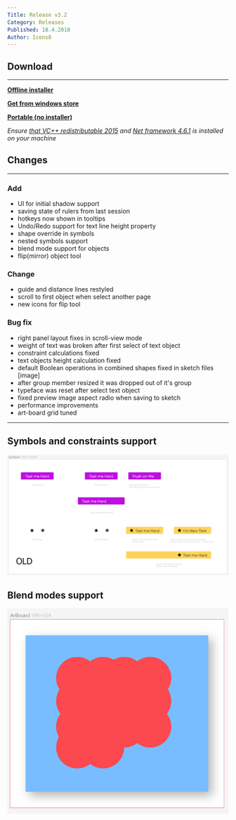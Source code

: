 ```yaml
---
Title: Release v3.2
Category: Releases
Published: 18.4.2018
Author: Icons8
---
```


## Download
---
 **[Offline installer](https://desktop.icons8.com/lunacy/LunacySetup_3.2.exe)**

 **[Get from windows store](https://www.microsoft.com/store/apps/9pnlmkkpcljj?ocid=badge)**

 **[Portable (no installer)](https://desktop.icons8.com/lunacy/LunacyPortable_3.2.zip)**

*Ensure [that VC++ redistributable 2015](https://www.microsoft.com/en-us/download/details.aspx?id=48145)
and [Net framework 4.6.1](
https://www.microsoft.com/en-us/download/details.aspx?id=49981) is installed on your machine*

## Changes
---

### **Add**

- UI for initial shadow support
- saving state of rulers from last session
- hotkeys now shown in tooltips
- Undo/Redo support for text line height property
- shape override in symbols
- nested symbols support
- blend mode support for objects
- flip(mirror) object tool

### **Change**

- guide and distance lines restyled
- scroll to first object when select another page
- new icons for flip tool

### **Bug fix**

- right panel layout fixes in scroll-view mode
- weight of text was broken after first select of text object
- constraint calculations fixed
- text objects height calculation fixed
- default Boolean operations in combined shapes fixed in sketch files [image]
- after group member resized it was dropped out of it's group
- typeface was reset after select text object
- fixed preview image aspect radio when saving to sketch
- performance improvements
- art-board grid tuned

---
## Symbols and constraints support

<img src="Images/Loooonacy.gif" alt="Symbols and constraints" style="width: 768px;"/>

## Blend modes support
<img src="Images/blendModes.gif" alt="Symbols and constraints" style="width: 768px;"/>
